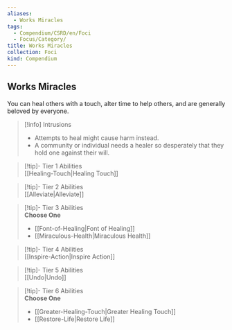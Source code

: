 ```yaml
---
aliases:
  - Works Miracles
tags:
  - Compendium/CSRD/en/Foci
  - Focus/Category/
title: Works Miracles
collection: Foci
kind: Compendium
---
```

## Works Miracles  
You can heal others with a touch, alter time to help others, and are generally beloved by everyone.  

>[!info] Intrusions  
>- Attempts to heal might cause harm instead.  
>- A community or individual needs a healer so desperately that they hold one against their will.  


>[!tip]- Tier 1 Abilities  
> [[Healing-Touch|Healing Touch]]  


>[!tip]- Tier 2 Abilities  
> [[Alleviate|Alleviate]]  


>[!tip]- Tier 3 Abilities  
> **Choose One**  
>- [[Font-of-Healing|Font of Healing]]  
>- [[Miraculous-Health|Miraculous Health]]  


>[!tip]- Tier 4 Abilities  
> [[Inspire-Action|Inspire Action]]  


>[!tip]- Tier 5 Abilities  
> [[Undo|Undo]]  


>[!tip]- Tier 6 Abilities  
> **Choose One**  
>- [[Greater-Healing-Touch|Greater Healing Touch]]  
>- [[Restore-Life|Restore Life]]